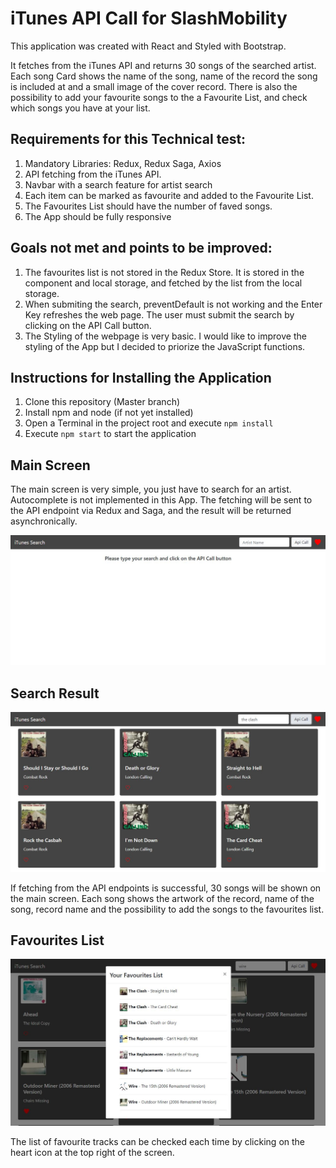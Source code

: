 # iTunes API Call for SlashMobility

This application was created with React and Styled with Bootstrap. 

It fetches from the iTunes API and returns 30 songs of the searched artist.
Each song Card shows the name of the song, name of the record the song is included at and a small image of the cover record.
There is also the possibility to add your favourite songs to the a Favourite List, and check which songs you have at your list.

## Requirements for this Technical test:

1. Mandatory Libraries: Redux, Redux Saga, Axios
2. API fetching from the iTunes API.
3. Navbar with a search feature for artist search
4. Each item can be marked as favourite and added to the Favourite List.
5. The Favourites List should have the number of faved songs.
6. The App should be fully responsive

## Goals not met and points to be improved:

1. The favourites list is not stored in the Redux Store. It is stored in the component and local storage, and fetched by the list from the local storage.
2. When submiting the search, preventDefault is not working and the Enter Key refreshes the web page. The user must submit the search by clicking on the API Call button.
3. The Styling of the webpage is very basic. I would like to improve the styling of the App but I decided to priorize the JavaScript functions.


## Instructions for Installing the Application

1. Clone this repository (Master branch)
2. Install npm and node (if not yet installed)
3. Open a Terminal in the project root and execute `npm install`
4. Execute `npm start` to start the application 

## Main Screen

The main screen is very simple, you just have to search for an artist. Autocomplete is not implemented in this App. The fetching will be sent to the API endpoint via Redux and Saga, and the result will be returned asynchronically. 

![Main Screen](/public/assets/img/1.jpg)

## Search Result

![Search Result](/public/assets/img/2.jpg)

If fetching from the API endpoints is successful, 30 songs will be shown on the main screen.
Each song shows the artwork of the record, name of the song, record name and the possibility to add the songs to the favourites list. 

## Favourites List

![Fav list](/src/assets/img/3.jpg)

The list of favourite tracks can be checked each time by clicking on the heart icon at the top right of the screen.
